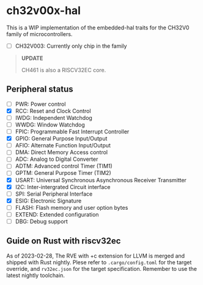 # ch32v00x-hal

This is a WIP implementation of the embedded-hal traits for the CH32V0 family of microcontrollers.

- [ ] CH32V003: Currently only chip in the family

> **UPDATE**
>
> CH461 is also a RISCV32EC core.

## Peripheral status

- [ ] PWR: Power control
- [x] RCC: Reset and Clock Control
- [ ] IWDG: Independent Watchdog
- [ ] WWDG: Window Watchdog
- [ ] FPIC: Programmable Fast Interrupt Controller
- [x] GPIO: General Purpose Input/Output
- [ ] AFIO: Alternate Function Input/Output
- [ ] DMA: Direct Memory Access control
- [ ] ADC: Analog to Digital Converter
- [ ] ADTM: Advanced control Timer (TIM1)
- [ ] GPTM: General Purpose Timer (TIM2)
- [x] USART: Universal Synchronous Asynchronous Receiver Transmitter
- [x] I2C: Inter-intergrated Circuit interface
- [ ] SPI: Serial Peripheral Interface
- [x] ESIG: Electronic Signature
- [ ] FLASH: Flash memory and user option bytes
- [ ] EXTEND: Extended configuration
- [ ] DBG: Debug support

## Guide on Rust with riscv32ec

As of 2023-02-28, The RVE with +c extension for LLVM is merged and shipped with Rust nightly.
Plese refer to `.cargo/config.toml` for the target override, and `rv32ec.json` for the target specification.
Remember to use the latest nightly toolchain.

